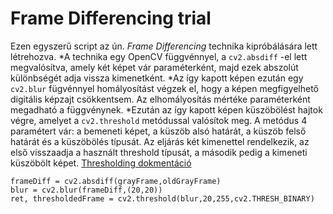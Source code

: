# Frame Differencing trial

Ezen egyszerű script az ún. *Frame Differencing* technika kipróbálására lett létrehozva.
*A technika egy OpenCV függvénnyel, a `cv2.absdiff` -el lett megvalósítva, amely két képet vár paraméterként, majd ezek abszolút különbségét adja vissza kimenetként.
*Az így kapott képen ezután egy `cv2.blur` fügvénnyel homályosítást végzek el, hogy a képen megfigyelhető digitális képzajt csökkentsem. Az elhomályosítás mértéke paraméterként megadható a függvénynek.
*Ezután az így kapott képen küszöbölést hajtok végre, amelyet a `cv2.threshold` metódussal valósítok meg. A metódus 4 paramétert vár: a bemeneti képet, a küszöb alsó határát, a küszöb felső határát és a küszöbölés típusát. Az eljárás két kimenettel rendelkezik, az első visszaadja a használt threshold típusát, a második pedig a kimeneti küszöbölt képet. [Thresholding dokmentáció](https://docs.opencv.org/4.1.1/d7/d4d/tutorial_py_thresholding.html)

    frameDiff = cv2.absdiff(grayFrame,oldGrayFrame)
    blur = cv2.blur(frameDiff,(20,20))
    ret, thresholdedFrame = cv2.threshold(blur,20,255,cv2.THRESH_BINARY)